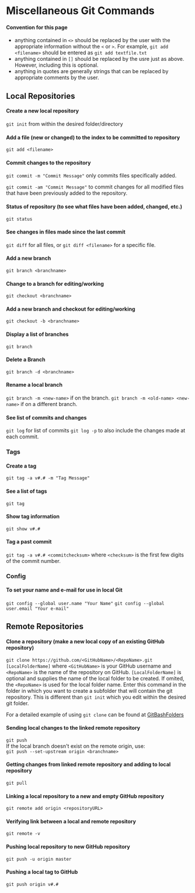 # Miscellaneous Git Commands
#### Convention for this page

* anything contained in `<>` should be replaced by the
user with the appropriate information without the `<` or `>`.  For example, 
`git add <filename>` should be entered as `git add textfile.txt`
* anything contained in `[]` should be replaced by the usre just as above.
However, including this is optional.
* anything in quotes are generally strings that can be replaced by appropriate
comments by the user.
## Local Repositories

#### Create a new local repository
`git init` from within the desired folder/directory

#### Add a file (new or changed) to the index to be committed to repository
`git add <filename>`

#### Commit changes to the repository
`git commit -m "Commit Message"` only commits files specifically added.

`git commit -am "Commit Message"` to commit changes for all modified files that 
have been previously added to the repository.  

#### Status of repository (to see what files have been added, changed, etc.)
`git status`

#### See changes in files made since the last commit
`git diff` for all files, or `git diff <filename>` for a specific file.

#### Add a new branch
`git branch <branchname>`

#### Change to a branch for editing/working
`git checkout <branchname>`

#### Add a new branch and checkout for editing/working
`git checkout -b <branchname>`

#### Display a list of branches
`git branch`

#### Delete a Branch
`git branch -d <branchname>`

#### Rename a local branch
`git branch -m <new-name>` if on the branch.
`git branch -m <old-name> <new-name>` if on a different branch.

#### See list of commits and changes
`git log` for list of commits
`git log -p` to also include the changes made at each commit.

### Tags
#### Create a tag
`git tag -a v#.# -m "Tag Message"`

#### See a list of tags
`git tag`

#### Show tag information
`git show v#.#`

#### Tag a past commit
`git tag -a v#.# <commitchecksum>` where `<checksum>` is the first few digits
of the commit number.

### Config
#### To set your name and e-mail for use in local Git
`git config --global user.name "Your Name"`
`git config --global user.email "Your e-mail"`






## Remote Repositories
#### Clone a repository (make a new local copy of an existing GitHub repository)
`git clone https://github.com/<GitHubName>/<RepoName>.git [LocalFolderName]`
where `<GitHubName>` is your GitHub username and `<RepoName>` is the name
of the repository on GitHub.  `[LocalFolderName]` is optional and supplies
the name of the local folder to be created.  If omited, the `<RepoName>` is
used for the local folder name.  Enter this command in the folder in which
you want to create a subfolder that will contain the git repository.  This
is different than `git init` which you edit within the desired git folder.

For a detailed example of using `git clone` can be found at 
[GitBashFolders](GitBashFolders/GitBashFolders.md)

#### Sending local changes to the linked remote repository
`git push`  
If the local branch doesn't exist on the remote origin, use:  
`git push --set-upstream origin <branchname>`

#### Getting changes from linked remote repository and adding to local repository
`git pull`

#### Linking a local repository to a new and empty GitHub repository
`git remote add origin <repositoryURL>`

#### Verifying link between a local and remote repository
`git remote -v`

#### Pushing local repository to new GitHub repository
`git push -u origin master`

#### Pushing a local tag to GitHub
`git push origin v#.#`


